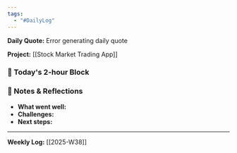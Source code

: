 ```yaml
---
tags:
  - "#DailyLog"
---
```


**Daily Quote:**
Error generating daily quote

**Project:** [[Stock Market Trading App]]

### 🎯 Today's 2-hour Block


### 📝 Notes & Reflections
- **What went well:**
- **Challenges:**
- **Next steps:**

---

**Weekly Log:** [[2025-W38]]